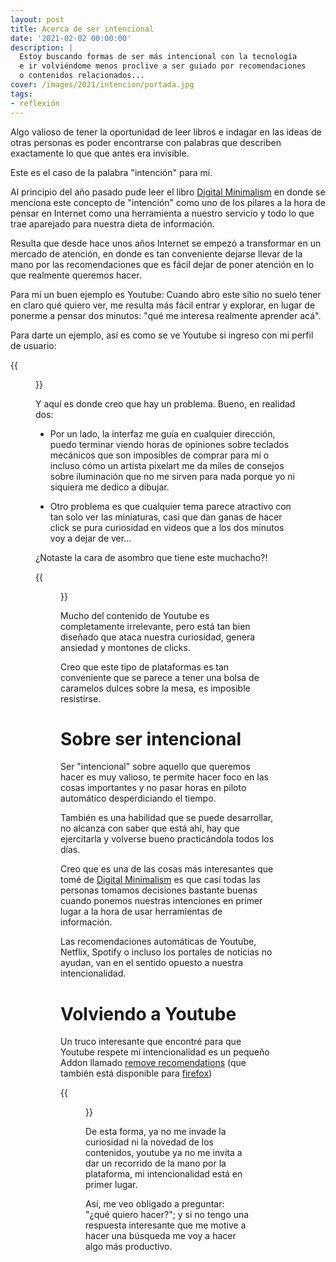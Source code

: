 ```yaml
---
layout: post
title: Acerca de ser intencional
date: '2021-02-02 00:00:00'
description: |
  Estoy buscando formas de ser más intencional con la tecnología
  e ir volviéndome menos proclive a ser guiado por recomendaciones
  o contenidos relacionados...
cover: /images/2021/intencion/portada.jpg
tags:
- reflexión
---
```


Algo valioso de tener la oportunidad de leer libros e indagar en
las ideas de otras personas es poder encontrarse con palabras que
describen exactamente lo que que antes era invisible.

Este es el caso de la palabra "intención" para mí.

Al principio del año pasado pude leer el libro 
[Digital Minimalism](https://www.calnewport.com/books/digital-minimalism/)
en donde
se menciona este concepto de "intención" como uno de los pilares a la hora de
pensar en Internet como una herramienta a nuestro servicio y todo lo 
que trae aparejado para nuestra dieta de información.

Resulta que desde hace unos años Internet se empezó a transformar
en un mercado de atención, en donde es tan conveniente dejarse llevar
de la mano por las recomendaciones que es fácil
dejar de poner atención en lo que realmente queremos hacer.

Para mí un buen ejemplo es Youtube: Cuando abro este sitio no suelo
tener en claro qué quiero ver, me resulta más fácil entrar y explorar, en
lugar de ponerme a pensar dos minutos: "qué me interesa realmente aprender acá".

Para darte un ejemplo, así es como se ve Youtube si ingreso con mi
perfil de usuario:

{{<figure src="/images/2021/intencion/youtube.jpg" caption="¡Tantas opciones!">}}

Y aquí es donde creo que hay un problema. Bueno, en realidad dos:

- Por un lado, la interfaz me guía en cualquier
dirección, puedo terminar viendo horas de opiniones sobre teclados mecánicos
que son imposibles de comprar para mí o incluso cómo un artista pixelart me da
miles de consejos sobre iluminación que no me sirven para nada porque yo ni siquiera
me dedico a dibujar.

- Otro problema es que cualquier tema parece atractivo con tan solo
ver las miniaturas, casi que dan ganas de hacer click se pura curiosidad en videos
que a los dos minutos voy a dejar de ver... 

¿Notaste la cara de asombro que tiene este muchacho?!

{{<figure src="/images/2021/intencion/cara.jpg" caption="¿Será que es tan fabuloso ese teclado?!! click!!">}}

Mucho del contenido de Youtube es completamente irrelevante, pero está tan
bien diseñado que ataca nuestra curiosidad, genera ansiedad y montones de clicks.

Creo que este tipo de plataformas es tan conveniente que se parece a tener una
bolsa de caramelos dulces sobre la mesa, es imposible resistirse.

# Sobre ser intencional

Ser "intencional" sobre aquello que queremos hacer es muy valioso, te
permite hacer foco en las cosas importantes y no pasar horas en piloto automático
desperdiciando el tiempo.

También es una habilidad que se puede desarrollar, no alcanza con saber que está ahí,
hay que ejercitarla y volverse bueno practicándola todos los días.

Creo que es una de las cosas más interesantes que tomé de 
[Digital Minimalism](https://www.calnewport.com/books/digital-minimalism/) es que
casi todas las personas tomamos decisiones bastante buenas cuando ponemos nuestras
intenciones en primer lugar a la hora de usar herramientas de información.

Las recomendaciones automáticas de Youtube, Netflix, Spotify o incluso los portales
de noticias no ayudan, van en el sentido opuesto a nuestra intencionalidad.

# Volviendo a Youtube

Un truco interesante que encontré para que Youtube respete mi intencionalidad 
es un pequeño Addon llamado
[remove recomendations](https://chrome.google.com/webstore/detail/remove-youtube-recommende/khncfooichmfjbepaaaebmommgaepoid)
(que también está disponible para [firefox](https://addons.mozilla.org/en-US/firefox/addon/youtube-recommended-videos/))

{{<figure src="/images/2021/intencion/sin-recomendaciones.png" caption="Sin recomendaciones">}}

De esta forma, ya no me invade la curiosidad ni la novedad de los contenidos, youtube
ya no me invita a dar un recorrido de la mano por la plataforma, mi intencionalidad está en
primer lugar.

Así, me veo obligado a preguntar: "¿qué quiero hacer?"; y si no tengo una respuesta interesante
que me motive a hacer una búsqueda me voy a hacer algo más productivo.

